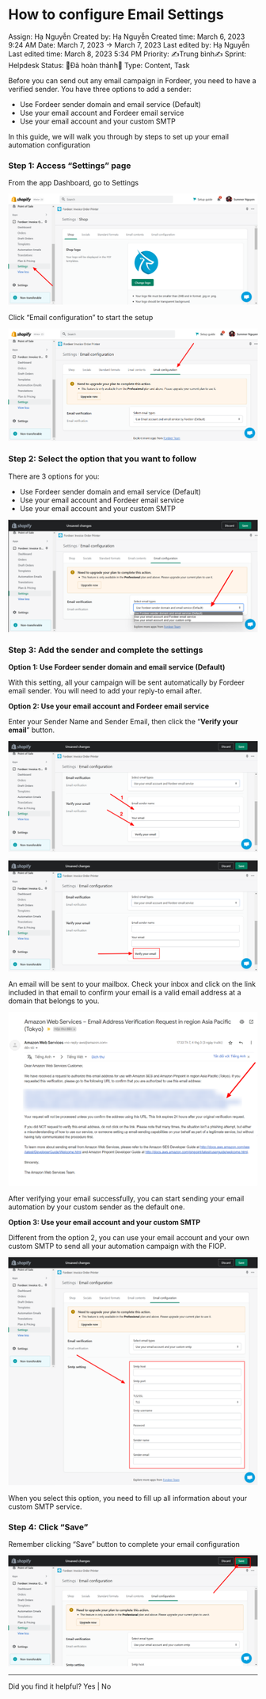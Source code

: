 # How to configure Email Settings

Assign: Hạ Nguyễn
Created by: Hạ Nguyễn
Created time: March 6, 2023 9:24 AM
Date: March 7, 2023 → March 7, 2023
Last edited by: Hạ Nguyễn
Last edited time: March 8, 2023 5:34 PM
Priority: ✍️Trung bình✍️
Sprint: Helpdesk
Status: 👏Đã hoàn thành👏
Type: Content, Task

Before you can send out any email campaign in Fordeer, you need to have a verified sender. You have three options to add a sender:

- Use Fordeer sender domain and email service (Default)
- Use your email account and Fordeer email service
- Use your email account and your custom SMTP

In this guide, we will walk you through by steps to set up your email automation configuration

### Step 1: Access “Settings” page

From the app Dashboard, go to Settings 

![Fordeer-Store-·-Shop-·-Shopify (2).png](How%20to%20configure%20Email%20Settings%202fe5832d950e49e6a1e7bfbbbc7fdbe0/Fordeer-Store--Shop--Shopify_(2).png)

Click “Email configuration” to start the setup 

![Fordeer-Store-·-Email-configuration-·-Shopify.png](How%20to%20configure%20Email%20Settings%202fe5832d950e49e6a1e7bfbbbc7fdbe0/Fordeer-Store--Email-configuration--Shopify.png)

### Step 2: Select the option that you want to follow

There are 3 options for you:

- Use Fordeer sender domain and email service (Default)
- Use your email account and Fordeer email service
- Use your email account and your custom SMTP

![Screenshot (2).png (1920×1080).png](How%20to%20configure%20Email%20Settings%202fe5832d950e49e6a1e7bfbbbc7fdbe0/Screenshot_(2).png_(19201080).png)

### Step 3: Add the sender and complete the settings

**Option 1: Use Fordeer sender domain and email service (Default)**

With this setting, all your campaign will be sent automatically by Fordeer email sender. You will need to add your reply-to email after. 

**Option 2: Use your email account and Fordeer email service** 

Enter your Sender Name and Sender Email, then click the “**Verify your email**” button.

![Fordeer-Store-·-Email-configuration-·-Shopify (1).png](How%20to%20configure%20Email%20Settings%202fe5832d950e49e6a1e7bfbbbc7fdbe0/Fordeer-Store--Email-configuration--Shopify_(1).png)

![Fordeer-Store-·-Email-configuration-·-Shopify (2).png](How%20to%20configure%20Email%20Settings%202fe5832d950e49e6a1e7bfbbbc7fdbe0/Fordeer-Store--Email-configuration--Shopify_(2).png)

An email will be sent to your mailbox. Check your inbox and click on the link included in that email to confirm your email is a valid email address at a domain that belongs to you.

![Amazon Web Services – Email Address Verification Request in region Asia Pacific (Tokyo) - hahonghot2.png](How%20to%20configure%20Email%20Settings%202fe5832d950e49e6a1e7bfbbbc7fdbe0/Amazon_Web_Services__Email_Address_Verification_Request_in_region_Asia_Pacific_(Tokyo)_-_hahonghot2.png)

After verifying your email successfully, you can start sending your email automation by your custom sender as the default one. 

**Option 3: Use your email account and your custom SMTP**

Different from the option 2, you can use your email account and your own custom SMTP to send all your automation campaign with the FIOP. 

![Fordeer-Store-·-Email-configuration-·-Shopify (3).png](How%20to%20configure%20Email%20Settings%202fe5832d950e49e6a1e7bfbbbc7fdbe0/Fordeer-Store--Email-configuration--Shopify_(3).png)

When you select this option, you need to fill up all information about your custom SMTP service.

### Step 4: Click “Save”

Remember clicking “Save” button to complete your email configuration

![Fordeer-Store-·-Email-configuration-·-Shopify (4).png](How%20to%20configure%20Email%20Settings%202fe5832d950e49e6a1e7bfbbbc7fdbe0/Fordeer-Store--Email-configuration--Shopify_(4).png)

---

Did you find it helpful? Yes | No